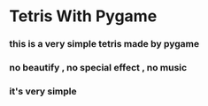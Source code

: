 # Tetris With Pygame

### this is a very simple tetris made by pygame
### no beautify , no special effect , no music
### it's very simple

